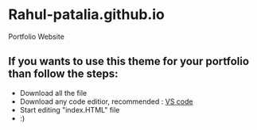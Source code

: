 # Rahul-patalia.github.io
Portfolio Website

## If you wants to use this theme for your portfolio than follow the steps:

- Download all the file
- Download any code editior, recommended : [VS code](https://code.visualstudio.com/download)
- Start editing "index.HTML" file
- :)
